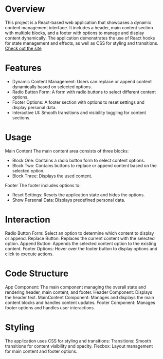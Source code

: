 # Overview
This project is a React-based web application that showcases a dynamic content management interface. It includes a header, main content section with multiple blocks, and a footer with options to manage and display content dynamically. The application demonstrates the use of React hooks for state management and effects, as well as CSS for styling and transitions.
<a href='https://jolly-puffpuff-acfa45.netlify.app' target="_blank">Check out the site <a>

# Features
- Dynamic Content Management: Users can replace or append content dynamically based on selected options.
- Radio Button Form: A form with radio buttons to select different content options.
- Footer Options: A footer section with options to reset settings and display personal data.
- Interactive UI: Smooth transitions and visibility toggling for content sections.

# Usage
Main Content
The main content area consists of three blocks:
- Block One: Contains a radio button form to select content options.
- Block Two: Contains buttons to replace or append content based on the selected option.
- Block Three: Displays the used content.

Footer
The footer includes options to:
- Reset Settings: Resets the application state and hides the options.
- Show Personal Data: Displays predefined personal data.

# Interaction
Radio Button Form: Select an option to determine which content to display or append.
Replace Button: Replaces the current content with the selected option.
Append Button: Appends the selected content option to the existing content.
Footer Options: Hover over the footer button to display options and click to execute actions.

# Code Structure
App Component: The main component managing the overall state and rendering header, main content, and footer.
Header Component: Displays the header text.
MainContent Component: Manages and displays the main content blocks and handles content updates.
Footer Component: Manages footer options and handles user interactions.

# Styling
The application uses CSS for styling and transitions:
Transitions: Smooth transitions for content visibility and opacity.
Flexbox: Layout management for main content and footer options.